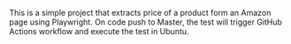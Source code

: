 This is a simple project that extracts price of a product form an Amazon page using Playwright. On code push to Master, the test will trigger GitHub Actions workflow and execute the test in Ubuntu.
